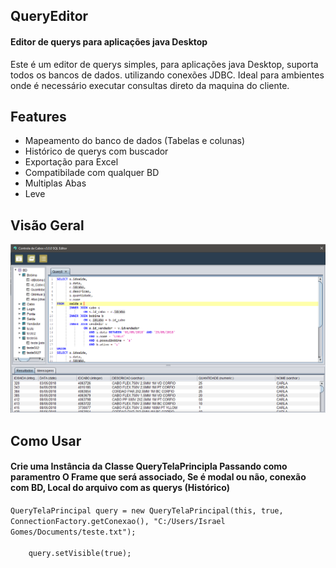 <html>
  <body>
    <h2>QueryEditor</h2>
    <h4>Editor de querys para aplicações java Desktop</h4>
    <p>
      Este é um editor de querys simples, para aplicações java Desktop, suporta todos os bancos de dados. utilizando conexões JDBC.
      Ideal para ambientes onde é necessário executar consultas direto da maquina do cliente. 
    </p>
    <h2>Features</h2>
    <ul>
      <li>Mapeamento do banco de dados (Tabelas e colunas)</li>
      <li>Histórico de querys com buscador</li>
      <li>Exportação para Excel</li>
      <li>Compatibilade com qualquer BD</li>
      <li>Multiplas Abas</li>
      <li>Leve</li>
    </ul>
    <h2>Visão Geral</h2>
    <img src="https://github.com/IsraelGomes05/QueryEditor/blob/master/QueryEditor/imgs/tela-principal.PNG">
    <h2>Como Usar</h2>
   
<h4>Crie uma Instância da Classe QueryTelaPrincipla Passando como paramentro O Frame que será associado, Se é modal ou não, conexão com BD, Local do arquivo com as querys (Histórico)</h4>
  <code>QueryTelaPrincipal query = new QueryTelaPrincipal(this, true, ConnectionFactory.getConexao(), "C:/Users/Israel         Gomes/Documents/teste.txt");<br>
    query.setVisible(true);
 </code>
   </body>
</html>

